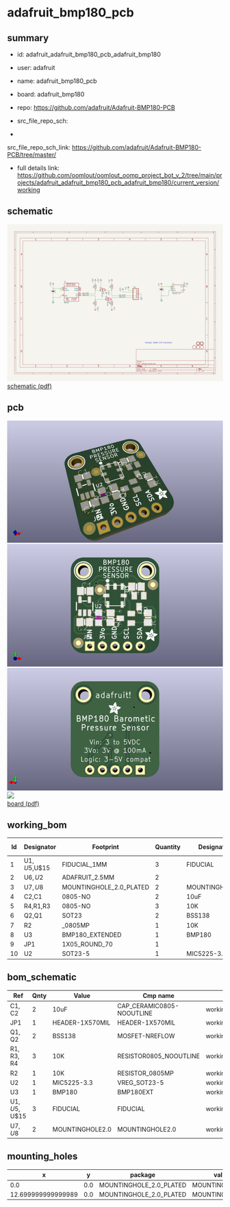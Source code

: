 # adafruit_bmp180_pcb
 
## summary 
* id: adafruit_adafruit_bmp180_pcb_adafruit_bmp180
* user: adafruit
* name: adafruit_bmp180_pcb
* board: adafruit_bmp180
* repo: https://github.com/adafruit/Adafruit-BMP180-PCB



* src_file_repo_sch: 
*
 src_file_repo_sch_link: https://github.com/adafruit/Adafruit-BMP180-PCB/tree/master/
* full details link: https://github.com/oomlout/oomlout_oomp_project_bot_v_2/tree/main/projects/adafruit_adafruit_bmp180_pcb_adafruit_bmp180/current_version/working  

## schematic  
![](working_schematic_600.png)  
[schematic (pdf)](working_schematic.pdf)  

## pcb  
![](working_3d_600.png) 
![](working_3d_front_600.png)  
![](working_3d_back_600.png)  
![](working_600.png)  
[board (pdf)](working.pdf)  

## working_bom
| Id | Designator | Footprint | Quantity | Designation | Supplier and ref |  | None | 
| --- | --- | --- | --- | --- | --- | --- | --- | 
| 1 | U$1,U$5,U$15 | FIDUCIAL_1MM | 3 | FIDUCIAL |  |  | [''] | 
| 2 | U$6,U$2 | ADAFRUIT_2.5MM | 2 |  |  |  | [''] | 
| 3 | U$7,U$8 | MOUNTINGHOLE_2.0_PLATED | 2 | MOUNTINGHOLE2.0 |  |  | [''] | 
| 4 | C2,C1 | 0805-NO | 2 | 10uF |  |  | [''] | 
| 5 | R4,R1,R3 | 0805-NO | 3 | 10K |  |  | [''] | 
| 6 | Q2,Q1 | SOT23 | 2 | BSS138 |  |  | [''] | 
| 7 | R2 | _0805MP | 1 | 10K |  |  | [''] | 
| 8 | U3 | BMP180_EXTENDED | 1 | BMP180 |  |  | [''] | 
| 9 | JP1 | 1X05_ROUND_70 | 1 |  |  |  | [''] | 
| 10 | U2 | SOT23-5 | 1 | MIC5225-3.3 |  |  | [''] | 


## bom_schematic
| Ref | Qnty | Value | Cmp name | Footprint | Description | Vendor | DNP | 
| --- | --- | --- | --- | --- | --- | --- | --- | 
| C1, C2 | 2 | 10uF | CAP_CERAMIC0805-NOOUTLINE | working:0805-NO |  |  |  | 
| JP1 | 1 | HEADER-1X570MIL | HEADER-1X570MIL | working:1X05_ROUND_70 |  |  |  | 
| Q1, Q2 | 2 | BSS138 | MOSFET-NREFLOW | working:SOT23 |  |  |  | 
| R1, R3, R4 | 3 | 10K | RESISTOR0805_NOOUTLINE | working:0805-NO |  |  |  | 
| R2 | 1 | 10K | RESISTOR_0805MP | working:_0805MP |  |  |  | 
| U2 | 1 | MIC5225-3.3 | VREG_SOT23-5 | working:SOT23-5 |  |  |  | 
| U3 | 1 | BMP180 | BMP180EXT | working:BMP180_EXTENDED |  |  |  | 
| U$1, U$5, U$15 | 3 | FIDUCIAL | FIDUCIAL | working:FIDUCIAL_1MM |  |  |  | 
| U$7, U$8 | 2 | MOUNTINGHOLE2.0 | MOUNTINGHOLE2.0 | working:MOUNTINGHOLE_2.0_PLATED |  |  |  | 


## mounting_holes
| x | y | package | value | ref | size | 
| --- | --- | --- | --- | --- | --- | 
| 0.0 | 0.0 | MOUNTINGHOLE_2.0_PLATED | MOUNTINGHOLE2.0 | U$7 | m3 | 
| 12.699999999999989 | 0.0 | MOUNTINGHOLE_2.0_PLATED | MOUNTINGHOLE2.0 | U$8 | m3 | 


